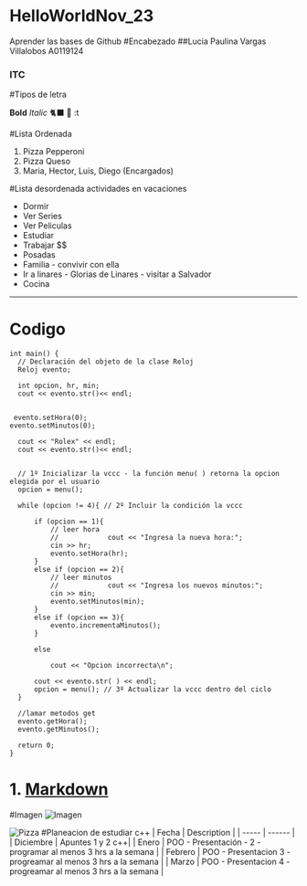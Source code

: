 # HelloWorldNov_23
Aprender las bases de Github
#Encabezado
##Lucia Paulina Vargas Villalobos A0119124
### ITC 

#Tipos de letra

**Bold**
*Italic*
🐈‍⬛ 🦋 :t 

#Lista Ordenada 
1. Pizza Pepperoni
2. Pizza Queso
3. Maria, Hector, Luis, Diego (Encargados)

 #Lista desordenada actividades en vacaciones
 - Dormir
 - Ver Series
 - Ver Peliculas
 - Estudiar
 - Trabajar $$
 - Posadas 
 - Familia - convivir con ella 
 - Ir a linares - Glorias de Linares - visitar a Salvador
 - Cocina 

-----
 
  # Codigo
  ```
int main() {
    // Declaración del objeto de la clase Reloj
    Reloj evento;
    
    int opcion, hr, min;
    cout << evento.str()<< endl;

    
   evento.setHora(0);
  evento.setMinutos(0);
    
    cout << "Rolex" << endl;
    cout << evento.str()<< endl;
    
    
    // 1º Inicializar la vccc - la función menu( ) retorna la opcion elegida por el usuario
    opcion = menu();
    
    while (opcion != 4){ // 2º Incluir la condición la vccc
        
        if (opcion == 1){
            // leer hora
            //            cout << "Ingresa la nueva hora:";
            cin >> hr;
            evento.setHora(hr);
        }
        else if (opcion == 2){
            // leer minutos
            //            cout << "Ingresa los nuevos minutos:";
            cin >> min;
            evento.setMinutos(min);
        }
        else if (opcion == 3){
            evento.incrementaMinutos();
        }
        
        else
            
            cout << "Opcion incorrecta\n";
        
        cout << evento.str( ) << endl;
        opcion = menu(); // 3º Actualizar la vccc dentro del ciclo
    }
    
    //lamar metodos get
    evento.getHora();
    evento.getMinutos();
    
    return 0;
}

  ```

# 1. [Markdown](https://www.markdownguide.org/cheat-sheet/)


#Imagen 
![Imagen](https://media.istockphoto.com/id/1406932980/photo/santa-claus-in-eyeglasses-is-looking-at-camera-and-smiling-on-gray-background.jpg?b=1&s=170667a&w=0&k=20&c=0Xto80P2gjgSEkA8XhhZSGbT2G7a0sXBQlsuhF93Wds=)

![Pizza](https://www.pizzaiolo.mx/img/blog/una-pizza-con-queso-derretido--Pizza-blog.jpg)
#Planeacion de estudiar c++
| Fecha | Description |
| ----- | ------ |
| Diciembre | Apuntes 1 y 2 c++|
|  Enero | POO - Presentación - 2 - programar al menos 3 hrs a la semana |
| Febrero | POO - Presentacion 3 - progreamar al menos 3 hrs a la semana |
| Marzo | POO - Presentacion 4 - progreamar al menos 3 hrs a la semana |
